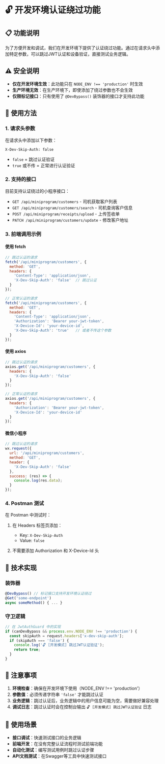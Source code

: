# 🔓 开发环境认证绕过功能

## 📋 功能说明

为了方便开发和调试，我们在开发环境下提供了认证绕过功能。通过在请求头中添加特定参数，可以跳过JWT认证和设备验证，直接测试业务逻辑。

## ⚠️ 安全说明

- **仅在开发环境生效**：此功能只在 `NODE_ENV !== 'production'` 时生效
- **生产环境无效**：在生产环境下，即使添加了绕过参数也不会生效
- **仅限标记接口**：只有使用了 `@DevBypass()` 装饰器的接口才支持此功能

## 🚀 使用方法

### 1. 请求头参数

在请求头中添加以下参数：

```
X-Dev-Skip-Auth: false
```

- `false` = 跳过认证验证
- `true` 或不传 = 正常进行认证验证

### 2. 支持的接口

目前支持认证绕过的小程序接口：

- `GET /api/miniprogram/customers` - 司机获取客户列表
- `GET /api/miniprogram/customers/search` - 司机查询客户信息  
- `POST /api/miniprogram/receipts/upload` - 上传签收单
- `PATCH /api/miniprogram/customers/update` - 修改客户地址

### 3. 前端调用示例

#### 使用 fetch

```javascript
// 跳过认证的请求
fetch('/api/miniprogram/customers', {
  method: 'GET',
  headers: {
    'Content-Type': 'application/json',
    'X-Dev-Skip-Auth': 'false'  // 跳过认证
  }
});

// 正常认证的请求
fetch('/api/miniprogram/customers', {
  method: 'GET',
  headers: {
    'Content-Type': 'application/json',
    'Authorization': 'Bearer your-jwt-token',
    'X-Device-Id': 'your-device-id',
    'X-Dev-Skip-Auth': 'true'   // 或者不传这个参数
  }
});
```

#### 使用 axios

```javascript
// 跳过认证的请求
axios.get('/api/miniprogram/customers', {
  headers: {
    'X-Dev-Skip-Auth': 'false'
  }
});

// 正常认证的请求
axios.get('/api/miniprogram/customers', {
  headers: {
    'Authorization': 'Bearer your-jwt-token',
    'X-Device-Id': 'your-device-id'
  }
});
```

#### 微信小程序

```javascript
// 跳过认证的请求
wx.request({
  url: '/api/miniprogram/customers',
  method: 'GET',
  header: {
    'X-Dev-Skip-Auth': 'false'
  },
  success: (res) => {
    console.log(res.data);
  }
});
```

### 4. Postman 测试

在 Postman 中测试时：

1. 在 Headers 标签页添加：
   - Key: `X-Dev-Skip-Auth`
   - Value: `false`

2. 不需要添加 Authorization 和 X-Device-Id 头

## 🔧 技术实现

### 装饰器

```typescript
@DevBypass() // 标记接口支持开发环境认证绕过
@Get('some-endpoint')
async someMethod() { ... }
```

### 守卫逻辑

```typescript
// 在 JwtAuthGuard 中的实现
if (canDevBypass && process.env.NODE_ENV !== 'production') {
  const skipAuth = request.headers['x-dev-skip-auth'];
  if (skipAuth === 'false') {
    console.log('🔓 [开发模式] 跳过JWT认证验证');
    return true;
  }
}
```

## 📝 注意事项

1. **环境检查**：确保在开发环境下使用（NODE_ENV !== 'production'）
2. **参数值**：必须传递字符串 `'false'` 才能跳过认证
3. **业务逻辑**：跳过认证后，业务逻辑中的用户信息可能为空，需要做好兼容处理
4. **调试日志**：跳过认证时会在控制台输出 `🔓 [开发模式] 跳过JWT认证验证` 日志

## 🎯 使用场景

- **接口调试**：快速测试接口的业务逻辑
- **前端开发**：在没有完整认证流程时测试前端功能
- **自动化测试**：编写测试用例时跳过认证步骤
- **API文档测试**：在Swagger等工具中快速测试接口
